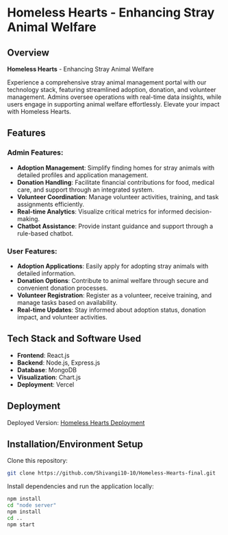 # Homeless Hearts - Enhancing Stray Animal Welfare

## Overview

**Homeless Hearts** - Enhancing Stray Animal Welfare

Experience a comprehensive stray animal management portal with our technology stack, featuring streamlined adoption, donation, and volunteer management. Admins oversee operations with real-time data insights, while users engage in supporting animal welfare effortlessly. Elevate your impact with Homeless Hearts.

## Features

### Admin Features:

- **Adoption Management**: Simplify finding homes for stray animals with detailed profiles and application management.
- **Donation Handling**: Facilitate financial contributions for food, medical care, and support through an integrated system.
- **Volunteer Coordination**: Manage volunteer activities, training, and task assignments efficiently.
- **Real-time Analytics**: Visualize critical metrics for informed decision-making.
- **Chatbot Assistance**: Provide instant guidance and support through a rule-based chatbot.

### User Features:

- **Adoption Applications**: Easily apply for adopting stray animals with detailed information.
- **Donation Options**: Contribute to animal welfare through secure and convenient donation processes.
- **Volunteer Registration**: Register as a volunteer, receive training, and manage tasks based on availability.
- **Real-time Updates**: Stay informed about adoption status, donation impact, and volunteer activities.

## Tech Stack and Software Used

- **Frontend**: React.js
- **Backend**: Node.js, Express.js
- **Database**: MongoDB
- **Visualization**: Chart.js
- **Deployment**: Vercel

## Deployment

Deployed Version: [Homeless Hearts Deployment](https://homeless-hearts-final.vercel.app/)

## Installation/Environment Setup

Clone this repository:

```bash
git clone https://github.com/Shivangi10-10/Homeless-Hearts-final.git
```

Install dependencies and run the application locally:

```bash
npm install
cd "node server"
npm install
cd ..
npm start
```

